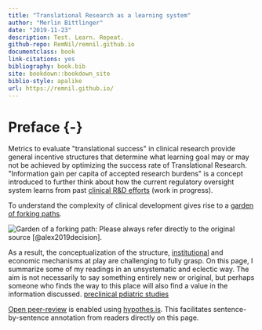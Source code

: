 ```yaml
---
title: "Translational Research as a learning system"
author: "Merlin Bittlinger"
date: "2019-11-23"
description: Test. Learn. Repeat.
github-repo: RemNil/remnil.github.io
documentclass: book
link-citations: yes
bibliography: book.bib
site: bookdown::bookdown_site
biblio-style: apalike
url: https://remnil.github.io/
---
```


# Preface {-}

Metrics to evaluate "translational success" in clinical research provide general incentive structures that determine what learning goal may or may not be achieved by optimizing the success rate of Translational Research. "Information gain per capita of accepted research burdens" is a concept introduced to further think about how the current regulatory oversight system learns from past [clinical R&D efforts](https://www.ema.europa.eu/en/human-regulatory/research-development) (work in progress). 

To understand the complexity of clinical development gives rise to a [garden of forking paths](https://www.youtube.com/watch?v=Yzdqy7WR3Fg).

![Garden of a forking path: Please always refer directly to the [original source](https://mucollective.northwestern.edu/files/2019-AnalysisPathsResearchSynthesis-CHI.pdf) [@alex2019decision].](https://mucollective.northwestern.edu/wp-content/uploads/2019/01/gfp-image.png)

As a result, the conceptualization of the structure, [institutional](https://www.youtube.com/watch?v=U_6ear-yORE) and economic mechanisms at play are challenging to fully grasp. On this page, I summarize some of my readings in an unsystematic and eclectic way. The aim is not necessarily to say something entirely new or original, but perhaps someone who finds the way to this place will also find a value in the information discussed.
[preclinical pdiatric studies](https://www.youtube.com/watch?v=KsYYhyc7qnw)

[Open peer-review](http://www.openreviewtoolkit.org/) is enabled using [hypothes.is](https://web.hypothes.is/). This facilitates sentence-by-sentence annotation from readers directly on this page.
